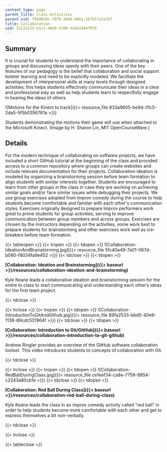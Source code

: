 ```yaml
---
content_type: page
parent_title: Class Activities
parent_uid: f669058c-f8f9-20dd-d8b1-1b7617a3a767
title: Collaboration
uid: 51c2a235-b1c1-48e0-5200-4ab2a384f97b
---
```


Summary
-------

It is crucial for students to understand the importance of collaborating in groups and discussing ideas openly with their peers. One of the key features of our pedagogy is the belief that collaboration and social support bolster learning and need to be explicitly modeled. We facilitate the development of interpersonal skills at many levels through designed activities; this helps students effectively communicate their ideas in a clear and professional way as well as help students learn to respectfully engage in hearing the ideas of others.

![Motions for the Kinect to track]({{< resource_file 833a9605-be9d-31c5-2da5-5f5b0356761a >}})  

Students demonstrating the motions their game will use when attached to the Microsoft Kinect. (Image by H. Sharon Lin, MIT OpenCourseWare.)

Details
-------

For the modern technique of collaborating on software projects, we have included a short GitHub tutorial at the beginning of the class and provided access to a common repository where groups can create websites and include relevant documentation for their projects. Collaboration ideation is modeled by organizing a brainstorming session before team formation to align students with similar interests together. Students are encouraged to learn from other groups in the class in case they are working on achieving similar goals and/or face similar issues while debugging their projects. We use group exercises adopted from Improv comedy during the course to help students become comfortable and familiar with each other's communication styles. Exercises originally designed to prepare Improv performers work great to prime students for group activities, serving to improve communication between group members and across groups. Exercises are chosen by the instructors depending on the activities, some work best to prepare students for brainstorming and other exercises work well as ice-breakers before team formation.

{{< tableopen >}}
{{< tropen >}}
{{< tdopen >}}
﻿![Collaboration-IdeationAndBrainstorming.jpg]({{< resource_file 5fc40a49-7a01-067d-b080-f8034fa9e452 >}})
{{< tdclose >}}
{{< tdopen >}}


 **[Collaboration: Ideation and Brainstorming]({{< baseurl >}}/resources/collaboration-ideation-and-brainstorming)**

Kyle Keane leads a collaborative ideation and brainstorming session for the entire to class to start communicating and understanding each other’s ideas for the first team project.  


{{< tdclose >}}

{{< trclose >}}
{{< tropen >}}
{{< tdopen >}}
![Collaboration-IntroductionToGitAndGithub.jpg]({{< resource_file 89fa2533-bbd5-40e9-1138-89cdc531964f >}})
{{< tdclose >}}
{{< tdopen >}}


﻿**[Collaboration: Introduction to Git/GitHub]({{< baseurl >}}/resources/collaboration-introduction-to-git-github)**

Andrew Ringler provides an overview of the GitHub software collaboration toolset. This video introduces students to concepts of collaboration with Git.  


{{< tdclose >}}

{{< trclose >}}
{{< tropen >}}
{{< tdopen >}}
﻿![Collaboration-RedBallDuringClass.jpg]({{< resource_file ce1eef34-ca8e-7759-8854-c2243a80cb1e >}})
{{< tdclose >}}
{{< tdopen >}}


﻿**[Collaboration: Red Ball During Class]({{< baseurl >}}/resources/collaboration-red-ball-during-class)**

Kyle Keane leads the class in an improv comedy activity called “red ball” in order to help students become more comfortable with each other and get to express themselves a bit non-verbally.  


{{< tdclose >}}

{{< trclose >}}

{{< tableclose >}}